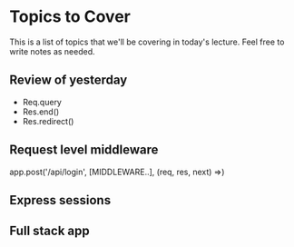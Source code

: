 # Topics to Cover

This is a list of topics that we'll be covering in today's lecture. Feel free to write notes as needed.

## Review of yesterday 
- Req.query
- Res.end()
- Res.redirect()

## Request level middleware
app.post('/api/login', [MIDDLEWARE..], (req, res, next) =>)

## Express sessions


## Full stack app
